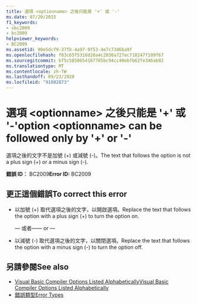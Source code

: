 ```yaml
---
title: 選項 <optionname> 之後只能是 '+' 或 '-'
ms.date: 07/20/2015
f1_keywords:
- vbc2009
- bc2009
helpviewer_keywords:
- BC2009
ms.assetid: 90e5dcf9-37fb-4a97-9f53-4e7c73d6ba9f
ms.openlocfilehash: f03c65f5316d20a4c2030a727ec710247f109f67
ms.sourcegitcommit: bf5c5850654187705bc94cc40ebfb62fe346ab02
ms.translationtype: MT
ms.contentlocale: zh-TW
ms.lasthandoff: 09/23/2020
ms.locfileid: "91082873"
---
```

# <a name="option-optionname-can-be-followed-only-by--or--"></a><span data-ttu-id="90c0c-102">選項 \<optionname> 之後只能是 '+' 或 '-'</span><span class="sxs-lookup"><span data-stu-id="90c0c-102">option \<optionname> can be followed only by '+' or '-'</span></span>

<span data-ttu-id="90c0c-103">選項之後的文字不是加號 (+) 或減號 (-)。</span><span class="sxs-lookup"><span data-stu-id="90c0c-103">The text that follows the option is not a plus sign (+) or a minus sign (-).</span></span>  
  
 <span data-ttu-id="90c0c-104">**錯誤 ID︰** BC2009</span><span class="sxs-lookup"><span data-stu-id="90c0c-104">**Error ID:** BC2009</span></span>  
  
## <a name="to-correct-this-error"></a><span data-ttu-id="90c0c-105">更正這個錯誤</span><span class="sxs-lookup"><span data-stu-id="90c0c-105">To correct this error</span></span>  
  
- <span data-ttu-id="90c0c-106">以加號 (+) 取代選項之後的文字，以開啟選項。</span><span class="sxs-lookup"><span data-stu-id="90c0c-106">Replace the text that follows the option with a plus sign (+) to turn the option on.</span></span>  
  
     <span data-ttu-id="90c0c-107">— 或者—</span><span class="sxs-lookup"><span data-stu-id="90c0c-107">— or —</span></span>  
  
- <span data-ttu-id="90c0c-108">以減號 (-) 取代選項之後的文字，以關閉選項。</span><span class="sxs-lookup"><span data-stu-id="90c0c-108">Replace the text that follows the option with a minus sign (-) to turn the option off.</span></span>  
  
## <a name="see-also"></a><span data-ttu-id="90c0c-109">另請參閱</span><span class="sxs-lookup"><span data-stu-id="90c0c-109">See also</span></span>

- [<span data-ttu-id="90c0c-110">Visual Basic Compiler Options Listed Alphabetically</span><span class="sxs-lookup"><span data-stu-id="90c0c-110">Visual Basic Compiler Options Listed Alphabetically</span></span>](../reference/command-line-compiler/compiler-options-listed-alphabetically.md)
- [<span data-ttu-id="90c0c-111">錯誤類型</span><span class="sxs-lookup"><span data-stu-id="90c0c-111">Error Types</span></span>](../programming-guide/language-features/error-types.md)
